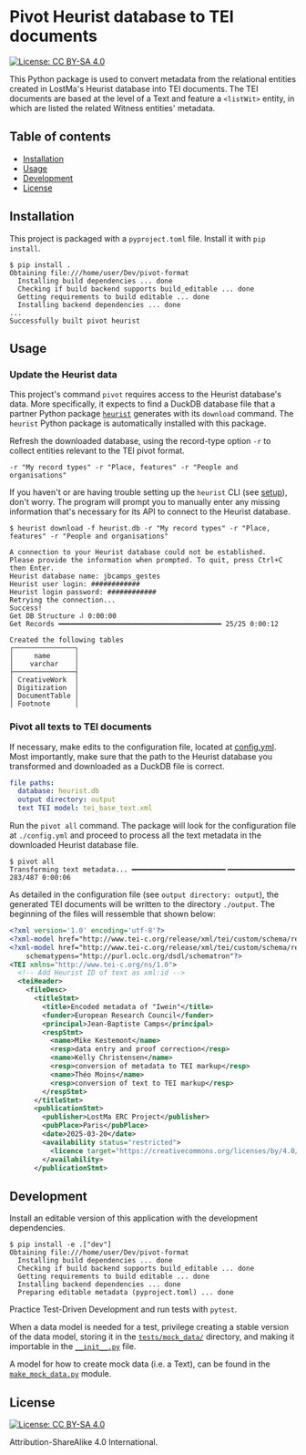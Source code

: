 # Pivot Heurist database to TEI documents
[![License: CC BY-SA 4.0](https://img.shields.io/badge/License-CC_BY--SA_4.0-lightgrey.svg)](https://creativecommons.org/licenses/by-sa/4.0/)

This Python package is used to convert metadata from the relational entities created in LostMa's Heurist database into TEI documents. The TEI documents are based at the level of a Text and feature a `<listWit>` entity, in which are listed the related Witness entities' metadata.

## Table of contents

- [Installation](#installation)
- [Usage](#usage)
- [Development](#development)
- [License](#license)

## Installation

This project is packaged with a `pyproject.toml` file. Install it with `pip install`.

```console
$ pip install .
Obtaining file:///home/user/Dev/pivot-format
  Installing build dependencies ... done
  Checking if build backend supports build_editable ... done
  Getting requirements to build editable ... done
  Installing backend dependencies ... done
...
Successfully built pivot heurist
```

## Usage

### Update the Heurist data

This project's command `pivot` requires access to the Heurist database's data. More specifically, it expects to find a DuckDB database file that a partner Python package [`heurist`](https://lostma-erc.github.io/heurist-etl-pipeline/) generates with its `download` command. The `heurist` Python package is automatically installed with this package.

Refresh the downloaded database, using the record-type option `-r` to collect entities relevant to the TEI pivot format.

```shell
-r "My record types" -r "Place, features" -r "People and organisations"
```



If you haven't or are having trouble setting up the `heurist` CLI (see [setup](https://lostma-erc.github.io/heurist-etl-pipeline/usage/#installation)), don't worry. The program will prompt you to manually enter any missing information that's necessary for its API to connect to the Heurist database.

```console
$ heurist download -f heurist.db -r "My record types" -r "Place, features" -r "People and organisations"

A connection to your Heurist database could not be established.
Please provide the information when prompted. To quit, press Ctrl+C then Enter.
Heurist database name: jbcamps_gestes
Heurist user login: ############
Heurist login password: ############
Retrying the connection...
Success!
Get DB Structure ⠼ 0:00:00
Get Records ━━━━━━━━━━━━━━━━━━━━━━━━━━━━━━━━━━━━━━━━ 25/25 0:00:12

Created the following tables
┌───────────────┐
│     name      │
│    varchar    │
├───────────────┤
│ CreativeWork  │
│ Digitization  │
│ DocumentTable │
│ Footnote      │

```

### Pivot all texts to TEI documents

If necessary, make edits to the configuration file, located at [config.yml](./config.yml). Most importantly, make sure that the path to the Heurist database you transformed and downloaded as a DuckDB file is correct.

```yaml
file paths:
  database: heurist.db
  output directory: output
  text TEI model: tei_base_text.xml

```

Run the `pivot all` command. The package will look for the configuration file at `./config.yml` and proceed to process all the text metadata in the downloaded Heurist database file.

```console
$ pivot all
Transforming text metadata... ━━━━━━━━━━━━━━━━━━━━━━━╺━━━━━━━━━━━━━━━━ 283/487 0:00:06
```

As detailed in the configuration file (see `output directory: output`), the generated TEI documents will be written to the directory `./output`. The beginning of the files will ressemble that shown below:

```xml
<?xml version='1.0' encoding='utf-8'?>
<?xml-model href="http://www.tei-c.org/release/xml/tei/custom/schema/relaxng/tei_all.rng" type="application/xml" schematypens="http://relaxng.org/ns/structure/1.0"?>
<?xml-model href="http://www.tei-c.org/release/xml/tei/custom/schema/relaxng/tei_all.rng" type="application/xml"
	schematypens="http://purl.oclc.org/dsdl/schematron"?>
<TEI xmlns="http://www.tei-c.org/ns/1.0">
  <!-- Add Heurist ID of text as xml:id -->
  <teiHeader>
    <fileDesc>
      <titleStmt>
        <title>Encoded metadata of "Iwein"</title>
        <funder>European Research Council</funder>
        <principal>Jean-Baptiste Camps</principal>
        <respStmt>
          <name>Mike Kestemont</name>
          <resp>data entry and proof correction</resp>
          <name>Kelly Christensen</name>
          <resp>conversion of metadata to TEI markup</resp>
          <name>Théo Moins</name>
          <resp>conversion of text to TEI markup</resp>
        </respStmt>
      </titleStmt>
      <publicationStmt>
        <publisher>LostMa ERC Project</publisher>
        <pubPlace>Paris</pubPlace>
        <date>2025-03-20</date>
        <availability status="restricted">
          <licence target="https://creativecommons.org/licenses/by/4.0/">Distributed under a Creative Commons Attribution 4.0 International License</licence>
        </availability>
      </publicationStmt>
```

## Development

Install an editable version of this application with the development dependencies.

```console
$ pip install -e .["dev"]
Obtaining file:///home/user/Dev/pivot-format
  Installing build dependencies ... done
  Checking if build backend supports build_editable ... done
  Getting requirements to build editable ... done
  Installing backend dependencies ... done
  Preparing editable metadata (pyproject.toml) ... done
```

Practice Test-Driven Development and run tests with `pytest`.

When a data model is needed for a test, privilege creating a stable version of the data model, storing it in the [`tests/mock_data/`](./tests/mock_data/) directory, and making it importable in the [`__init__.py`](./tests/mock_data/__init__.py) file.

A model for how to create mock data (i.e. a Text), can be found in the [`make_mock_data.py`](./tests/mock_data/make_mock_data.py) module.

## License

[![License: CC BY-SA 4.0](https://img.shields.io/badge/License-CC_BY--SA_4.0-lightgrey.svg)](https://creativecommons.org/licenses/by-sa/4.0/)

Attribution-ShareAlike 4.0 International.
